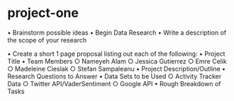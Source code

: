 # project-one

• Brainstorm possible ideas 
• Begin Data Research
• Write a description of the scope of your research

• Create a short 1 page proposal listing out each of the following:
	• Project Title 
	• Team Members
		○ Nameyeh Alam
		○ Jessica Gutierrez
		○ Emre Celik
		○ Madeleine Cieslak
		○ Stefan Sampaleanu
	• Project Description/Outline
	• Research Questions to Answer
	• Data Sets to be Used
		○ Activity Tracker Data 
		○ Twitter API/VaderSentiment 
		○ Google API
	• Rough Breakdown of Tasks 

